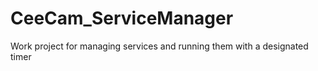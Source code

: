 # CeeCam_ServiceManager
Work project for managing services and running them with a designated timer
